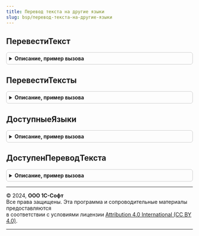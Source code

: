```yaml
---
title: Перевод текста на другие языки
slug: bsp/перевод-текста-на-другие-языки
---
```



## ПеревестиТекст
<details style="margin: 1em 0; padding: 0.5em; border: 1px solid #ccc; border-radius: 6px;">

<summary style="font-weight: bold; cursor: pointer;">Описание, пример вызова</summary>

```bsl

// Переводит текст на другой язык с использованием сервиса перевода текста.
//
// Параметры:
//  Текст        - Строка - произвольный текст.
//  ЯзыкПеревода - Строка - код языка в формате ISO 639-1, на который выполняется перевод.
//                          Например, "en".
//                          Если не указан, то перевод выполняется на текущий язык.
//  ИсходныйЯзык - Строка - код языка в формате ISO 639-1, с которого выполняется перевод.
//                          Например, "ru".
//                          Если не указан, то язык будет установлен сервисом перевода текста.
//
// Возвращаемое значение:
//  Строка
//
Функция ПеревестиТекст(Текст, ЯзыкПеревода = Неопределено, ИсходныйЯзык = Неопределено) Экспорт
```

Пример вызова
```bsl
Результат = ПереводТекстаНаДругиеЯзыки.ПеревестиТекст(Текст, ЯзыкПеревода, ИсходныйЯзык);
```
</details>

## ПеревестиТексты
<details style="margin: 1em 0; padding: 0.5em; border: 1px solid #ccc; border-radius: 6px;">

<summary style="font-weight: bold; cursor: pointer;">Описание, пример вызова</summary>

```bsl

// Переводит тексты на другой язык с использованием сервиса перевода текста.
//
// Параметры:
//  Тексты - Массив из Строка - произвольные тексты.
//  ЯзыкПеревода - Строка - код языка в формате ISO 639-1, на который выполняется перевод.
//                          Например, "en".
//                          Если не указан, то перевод выполняется на текущий язык.
//  ИсходныйЯзык - Строка - код языка в формате ISO 639-1, с которого выполняется перевод.
//                          Например, "ru".
//                          Если не указан, то язык будет установлен сервисом перевода текста.
//
// Возвращаемое значение:
//  Соответствие из КлючИЗначение:
//   * Ключ     - Строка - текст;
//   * Значение - Строка - перевод.
//
Функция ПеревестиТексты(Тексты, ЯзыкПеревода = Неопределено, ИсходныйЯзык = Неопределено) Экспорт
```

Пример вызова
```bsl
Результат = ПереводТекстаНаДругиеЯзыки.ПеревестиТексты(Тексты, ЯзыкПеревода, ИсходныйЯзык);
```
</details>

## ДоступныеЯзыки
<details style="margin: 1em 0; padding: 0.5em; border: 1px solid #ccc; border-radius: 6px;">

<summary style="font-weight: bold; cursor: pointer;">Описание, пример вызова</summary>

```bsl

// Возвращает список языков, поддерживаемых сервисом перевода текста.
//
// Возвращаемое значение:
//  СписокЗначений:
//   * Значение - код языка;
//   * Представление - представление языка.
//
Функция ДоступныеЯзыки() Экспорт
```

Пример вызова
```bsl
Результат = ПереводТекстаНаДругиеЯзыки.ДоступныеЯзыки() 
```
</details>

## ДоступенПереводТекста
<details style="margin: 1em 0; padding: 0.5em; border: 1px solid #ccc; border-radius: 6px;">

<summary style="font-weight: bold; cursor: pointer;">Описание, пример вызова</summary>

```bsl

// Возвращает Истина, если включена настройка автоперевода текста на другие языки.
//
// Возвращаемое значение:
//  Булево
//
Функция ДоступенПереводТекста() Экспорт
```

Пример вызова
```bsl
Результат = ПереводТекстаНаДругиеЯзыки.ДоступенПереводТекста() 
```
</details>

---

© 2024, **ООО 1С-Софт**  
Все права защищены. Эта программа и сопроводительные материалы предоставляются  
в соответствии с условиями лицензии [Attribution 4.0 International (CC BY 4.0)](https://creativecommons.org/licenses/by/4.0/legalcode).

---
